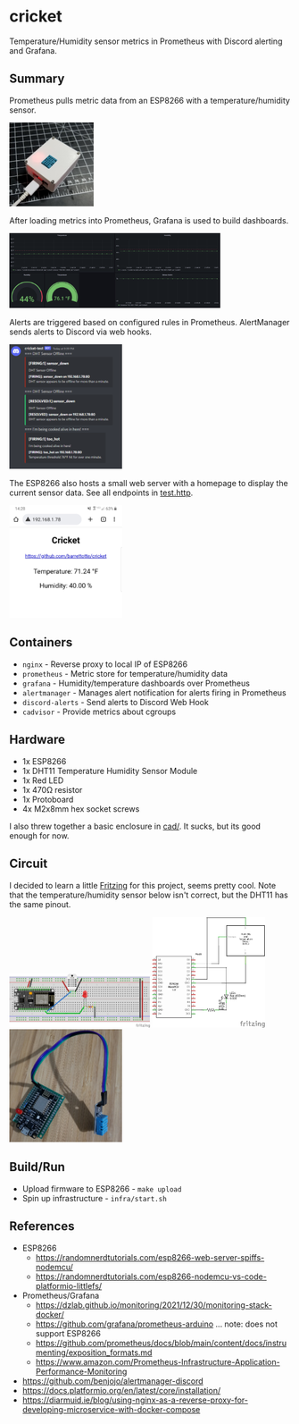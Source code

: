 # cricket

Temperature/Humidity sensor metrics in Prometheus with Discord alerting and Grafana.

## Summary

Prometheus pulls metric data from an ESP8266 with a temperature/humidity sensor.

<img src="docs/images/assembled.jpg" width="30%" height="30%"/>

After loading metrics into Prometheus, Grafana is used to build dashboards.

<img src="docs/images/grafana.PNG" width="75%" height="75%"/>

Alerts are triggered based on configured rules in Prometheus. AlertManager sends alerts to Discord via web hooks.

<img src="docs/images/discord-alert.PNG" width="40%" height="40%"/>

The ESP8266 also hosts a small web server with a homepage to display the current sensor data.
See all endpoints in [test.http](test.http).

<img src="docs/images/index.jpg" width="40%" height="40%"/>

## Containers

- `nginx` - Reverse proxy to local IP of ESP8266
- `prometheus` - Metric store for temperature/humidity data 
- `grafana` - Humidity/temperature dashboards over Prometheus
- `alertmanager` - Manages alert notification for alerts firing in Prometheus
- `discord-alerts` - Send alerts to Discord Web Hook
- `cadvisor` - Provide metrics about cgroups

## Hardware

- 1x ESP8266
- 1x DHT11 Temperature Humidity Sensor Module
- 1x Red LED
- 1x 470Ω resistor
- 1x Protoboard
- 4x M2x8mm hex socket screws

I also threw together a basic enclosure in [cad/](cad/). 
It sucks, but its good enough for now.

## Circuit

I decided to learn a little [Fritzing](https://fritzing.org/) for this project, seems pretty cool.
Note that the temperature/humidity sensor below isn't correct, but the DHT11 has the same pinout.

<img src="docs/images/breadboard.png" width="50%" height="50%"/>
<img src="docs/images/schematic.png" width="40%" height="40%"/>
<img src="docs/images/protoboard.jpg" width="40%" height="40%"/>

## Build/Run

- Upload firmware to ESP8266 - `make upload`
- Spin up infrastructure - `infra/start.sh`

## References

- ESP8266
  - https://randomnerdtutorials.com/esp8266-web-server-spiffs-nodemcu/
  - https://randomnerdtutorials.com/esp8266-nodemcu-vs-code-platformio-littlefs/
- Prometheus/Grafana
  - https://dzlab.github.io/monitoring/2021/12/30/monitoring-stack-docker/
  - https://github.com/grafana/prometheus-arduino ... note: does not support ESP8266
  - https://github.com/prometheus/docs/blob/main/content/docs/instrumenting/exposition_formats.md
  - https://www.amazon.com/Prometheus-Infrastructure-Application-Performance-Monitoring
- https://github.com/benjojo/alertmanager-discord
- https://docs.platformio.org/en/latest/core/installation/
- https://diarmuid.ie/blog/using-nginx-as-a-reverse-proxy-for-developing-microservice-with-docker-compose
